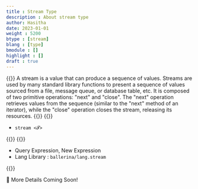 ```yaml
---
title : Stream Type
description : About stream type
author: Hasitha
date: 2023-01-01
weight : 5200
btype : [stream]
blang : [type]
bmodule : []
highlight : []
draft : true
---
```

{{<md class="summary">}}
A stream is a value that can produce a sequence of values. Streams are used by many standard library functions to present a sequence of values sourced from a file, message queue, or database table, etc. It is composed of two primitive operations: "next" and "close". The "next" operation retrieves values from the sequence (similar to the "next" method of an iterator), while the "close" operation closes the stream, releasing its resources.
{{</md>}}
{{<md class="syntax">}}

* `stream <𝓣>`

{{</md>}}
{{<md class="tldr">}}

* Query Expression, New Expression
* Lang Library : `ballerina/lang.stream`

{{</md>}}
<!--more-->

🚧 More Details Coming Soon!

